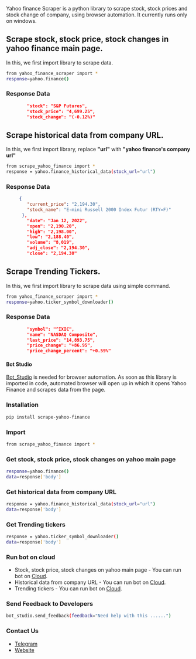 Yahoo finance Scraper is a python library to scrape stock, stock prices and stock change of company, using browser automation. 
It currently runs only on windows.

## Scrape stock, stock price, stock changes in yahoo finance main page. 
In this, we first import library to scrape data.
```sh
from yahoo_finance_scraper import *
response=yahoo.finance()
```
### Response Data
```json
        "stock": "S&P Futures",
        "stock_price": "4,699.25",
        "stock_change": "(-0.12%)"   
```

## Scrape historical data from company URL.
In this, we first import library, replace **"url"** with **"yahoo finance's company url"**
```sh
from scrape_yahoo_finance import *
response = yahoo.finance_historical_data(stock_url="url")
```
### Response Data
```json
     {
        "current_price": "2,194.30",
        "stock_name": "E-mini Russell 2000 Index Futur (RTY=F)"
      },
        "date": "Jan 12, 2022",
        "open": "2,190.20",
        "high": "2,198.00",
        "low": "2,188.40",
        "volume": "8,019",
        "adj_close": "2,194.30",
        "close": "2,194.30"   
```

## Scrape Trending Tickers. 
In this, we first import library to scrape data using simple command.
```sh
from yahoo_finance_scraper import *
response=yahoo.ticker_symbol_downloader()
```
### Response Data
```json
        "symbol": "^IXIC",
        "name": "NASDAQ Composite",
        "last_price": "14,893.75",
        "price_change": "+86.95",
        "price_change_percent": "+0.59%"   
```

#### Bot Studio
[Bot_Studio](https://pypi.org/project/bot_studio/) is needed for browser automation. As soon as this library is imported in code, automated browser will open up in which it opens Yahoo Finance and scrapes data from the page.

### Installation

```sh
pip install scrape-yahoo-finance
```

### Import
```sh
from scrape_yahoo_finance import *
```

### Get stock, stock price, stock changes on yahoo main page
```sh
response=yahoo.finance()
data=response['body']
```
### Get historical data from company URL
```sh
response = yahoo.finance_historical_data(stock_url="url")
data=response['body']
```
### Get Trending tickers
```sh
response = yahoo.ticker_symbol_downloader()
data=response['body']
```
### Run bot on cloud
* Stock, stock price, stock changes on yahoo main page - You can run bot on [Cloud](https://datakund.com/collections/all/products/yahoo-finance-scraper).
* Historical data from company URL - You can run bot on [Cloud](https://datakund.com/products/yahoo-finance-historical-data).
* Trending tickers - You can run bot on [Cloud](https://datakund.com/products/yahoo-ticker-symbol-scraper-bot).

### Send Feedback to Developers
```sh
bot_studio.send_feedback(feedback="Need help with this ......")
```

### Contact Us
* [Telegram](https://t.me/datakund)
* [Website](https://datakund.com)

